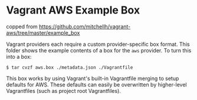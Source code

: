 # Vagrant AWS Example Box

copped from https://github.com/mitchellh/vagrant-aws/tree/master/example_box

Vagrant providers each require a custom provider-specific box format.
This folder shows the example contents of a box for the `aws` provider.
To turn this into a box:

```
$ tar cvzf aws.box ./metadata.json ./Vagrantfile
```

This box works by using Vagrant's built-in Vagrantfile merging to setup
defaults for AWS. These defaults can easily be overwritten by higher-level
Vagrantfiles (such as project root Vagrantfiles).

